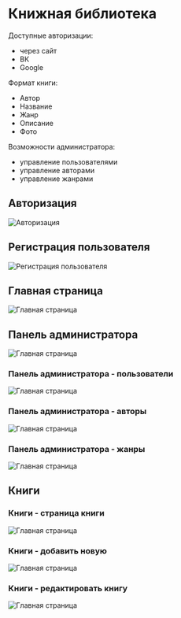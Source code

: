 # Книжная библиотека

Доступные авторизации:
+ через сайт
+ ВК
+ Google

Формат книги:
+ Автор
+ Название
+ Жанр
+ Описание
+ Фото

Возможности администратора:
+ управление пользователями
+ управление авторами
+ управление жанрами

## Авторизация

![Авторизация](/storage/readme/user/login.png)

## Регистрация пользователя

![Регистрация пользователя](/storage/readme/user/register.png)

## Главная страница

![Главная страница](/storage/readme/book/all.png)

## Панель администратора
![Главная страница](/storage/readme/admin/panel.png)

### Панель администратора - пользователи
![Главная страница](/storage/readme/user/all.png)

### Панель администратора - авторы
![Главная страница](/storage/readme/admin/authors.png)

### Панель администратора - жанры
![Главная страница](/storage/readme/admin/genres.png)

## Книги

### Книги - страница книги
![Главная страница](/storage/readme/book/show.png)

### Книги - добавить новую
![Главная страница](/storage/readme/book/new.png)

### Книги - редактировать книгу
![Главная страница](/storage/readme/book/edit.png)